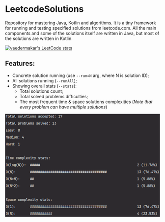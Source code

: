 # LeetcodeSolutions
Repository for mastering Java, Kotlin and algorithms.
It is a tiny framework for running and testing specified solutions from leetcode.com. All the main components and some of the solutions itself are written in Java, but most of the solutions are written in Kotlin.

[![vaedermakar's LeetCode stats](https://leetcode-stats-six.vercel.app/api?username=vaedermakar&theme=dark)](https://github.com/vaedermakar/leetcode-stats)

## Features:
- Concrete solution running (use `--run=N` arg, where N is solution ID);
- All solutions running (`--runAll`);
- Showing overall stats (`--stats`):  
    - Total solutions count;
    - Total solved problems difficulties;
    - The most frequent time & space solutions complexities (_Note that every problem can have multiple solutions_)

![Image alt](https://github.com/v43d3rm4k4r/LeetcodeSolutions/blob/main/src/Java/LeetcodeSolutions/images/stats.png)  
